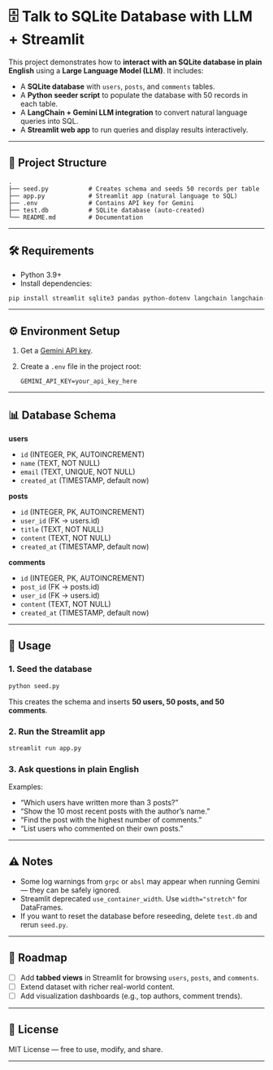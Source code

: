 

# 🗄️ Talk to SQLite Database with LLM + Streamlit

This project demonstrates how to **interact with an SQLite database in plain English** using a **Large Language Model (LLM)**.
It includes:

* A **SQLite database** with `users`, `posts`, and `comments` tables.
* A **Python seeder script** to populate the database with 50 records in each table.
* A **LangChain + Gemini LLM integration** to convert natural language queries into SQL.
* A **Streamlit web app** to run queries and display results interactively.

---

## 📂 Project Structure

```
.
├── seed.py           # Creates schema and seeds 50 records per table
├── app.py            # Streamlit app (natural language to SQL)
├── .env              # Contains API key for Gemini
├── test.db           # SQLite database (auto-created)
└── README.md         # Documentation
```

---

## 🛠️ Requirements

* Python 3.9+
* Install dependencies:

```bash
pip install streamlit sqlite3 pandas python-dotenv langchain langchain-google-genai
```

---

## ⚙️ Environment Setup

1. Get a [Gemini API key](https://aistudio.google.com/app/apikey).
2. Create a `.env` file in the project root:

   ```
   GEMINI_API_KEY=your_api_key_here
   ```

---

## 📊 Database Schema

**users**

* `id` (INTEGER, PK, AUTOINCREMENT)
* `name` (TEXT, NOT NULL)
* `email` (TEXT, UNIQUE, NOT NULL)
* `created_at` (TIMESTAMP, default now)

**posts**

* `id` (INTEGER, PK, AUTOINCREMENT)
* `user_id` (FK → users.id)
* `title` (TEXT, NOT NULL)
* `content` (TEXT, NOT NULL)
* `created_at` (TIMESTAMP, default now)

**comments**

* `id` (INTEGER, PK, AUTOINCREMENT)
* `post_id` (FK → posts.id)
* `user_id` (FK → users.id)
* `content` (TEXT, NOT NULL)
* `created_at` (TIMESTAMP, default now)

---

## 🚀 Usage

### 1. Seed the database

```bash
python seed.py
```

This creates the schema and inserts **50 users, 50 posts, and 50 comments**.

### 2. Run the Streamlit app

```bash
streamlit run app.py
```

### 3. Ask questions in plain English

Examples:

* “Which users have written more than 3 posts?”
* “Show the 10 most recent posts with the author’s name.”
* “Find the post with the highest number of comments.”
* “List users who commented on their own posts.”

---

## ⚠️ Notes

* Some log warnings from `grpc` or `absl` may appear when running Gemini — they can be safely ignored.
* Streamlit deprecated `use_container_width`. Use `width="stretch"` for DataFrames.
* If you want to reset the database before reseeding, delete `test.db` and rerun `seed.py`.

---

## 📌 Roadmap

* [ ] Add **tabbed views** in Streamlit for browsing `users`, `posts`, and `comments`.
* [ ] Extend dataset with richer real-world content.
* [ ] Add visualization dashboards (e.g., top authors, comment trends).

---

## 📜 License

MIT License — free to use, modify, and share.

---
